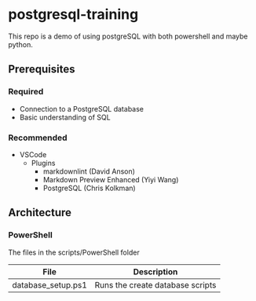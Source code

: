 # postgresql-training

This repo is a demo of using postgreSQL with both powershell and maybe python.

## Prerequisites

### Required

- Connection to a PostgreSQL database
- Basic understanding of SQL

### Recommended

- VSCode
  - Plugins
    - markdownlint (David Anson)
    - Markdown Preview Enhanced (Yiyi Wang)
    - PostgreSQL (Chris Kolkman)

## Architecture

### PowerShell

The files in the scripts/PowerShell folder

| File | Description |
| --- | --- |
| database_setup.ps1 | Runs the create database scripts |